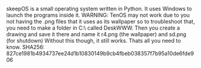 skeepOS is a small operating system written in Python. It uses Windows to launch the programs inside it. WARNING: TenOS may not work due to you not having the .png files that it uses as its wallpaper
so to troubleshoot that, you need to make a folder in C:\ called DeskWWW. Then you create a drawing and save it there and name it r4.png (the wallpaper) and 
sd.png (for shutdown) Without this though, it still works. Thats all you need to know. SHA256: 827ce1981b4934737ee24d1b10830149b9cb4fbeb038357f7b95a10de6fde906
